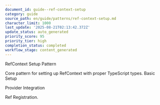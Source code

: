 ```yaml
---
document_id: guide--ref-context-setup
category: guide
source_path: en/guide/patterns/ref-context-setup.md
character_limit: 1000
last_update: '2025-08-21T02:13:42.372Z'
update_status: auto_generated
priority_score: 95
priority_tier: high
completion_status: completed
workflow_stage: content_generated
---
```

RefContext Setup Pattern

Core pattern for setting up RefContext with proper TypeScript types. Basic Setup

Provider Integration

Ref Registration.
